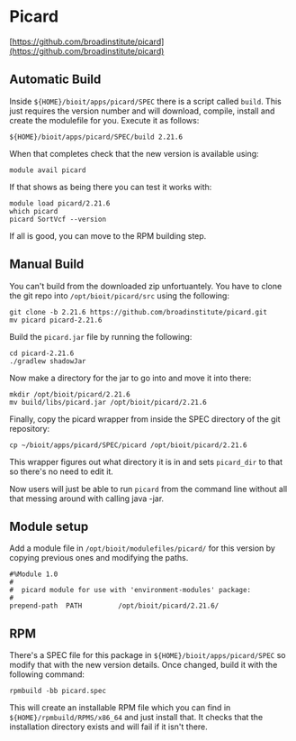 # Picard

[https://github.com/broadinstitute/picard](https://github.com/broadinstitute/picard)

## Automatic Build

Inside `${HOME}/bioit/apps/picard/SPEC` there is a script called `build`. This just requires the version number and will download, compile, install and create the modulefile for you. Execute it as follows:

    ${HOME}/bioit/apps/picard/SPEC/build 2.21.6

When that completes check that the new version is available using:

    module avail picard

If that shows as being there you can test it works with:

    module load picard/2.21.6
    which picard
    picard SortVcf --version

If all is good, you can move to the RPM building step.

## Manual Build

You can't build from the downloaded zip unfortuantely. You have to clone the git repo into `/opt/bioit/picard/src` using the following:

    git clone -b 2.21.6 https://github.com/broadinstitute/picard.git
    mv picard picard-2.21.6

Build the `picard.jar` file by running the following:

    cd picard-2.21.6
    ./gradlew shadowJar

Now make a directory for the jar to go into and move it into there:

    mkdir /opt/bioit/picard/2.21.6
    mv build/libs/picard.jar /opt/bioit/picard/2.21.6

Finally, copy the picard wrapper from inside the SPEC directory of the git repository:

    cp ~/bioit/apps/picard/SPEC/picard /opt/bioit/picard/2.21.6

This wrapper figures out what directory it is in and sets `picard_dir` to that so there's no need to edit it.

Now users will just be able to run `picard` from the command line without all that messing around with calling java -jar.

## Module setup

Add a module file in `/opt/bioit/modulefiles/picard/` for this version by copying previous ones and modifying the paths.

    #%Module 1.0
    #
    #  picard module for use with 'environment-modules' package:
    #
    prepend-path  PATH         /opt/bioit/picard/2.21.6/

## RPM

There's a SPEC file for this package in `${HOME}/bioit/apps/picard/SPEC` so modify that with the new version details. Once changed, build it with the following command:

    rpmbuild -bb picard.spec

This will create an installable RPM file which you can find in `${HOME}/rpmbuild/RPMS/x86_64` and just install that. It checks that the installation directory exists and will fail if it isn't there.
